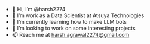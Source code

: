 - 👋 Hi, I’m @harsh2274
- 👀 I’m work as a Data Scientist at Atsuya Technologies
- 🌱 I’m currently learning how to make LLM bots
- 💞️ I’m looking to work on some interesting projects 
- 📫 Reach me at harsh.agrawal2274@gmail.com

<!---
harsh2274/harsh2274 is a ✨ special ✨ repository because its `README.md` (this file) appears on your GitHub profile.
You can click the Preview link to take a look at your changes.
--->
